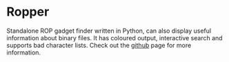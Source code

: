 # Ropper

Standalone ROP gadget finder written in Python, can also display useful information about binary files. It has coloured output, interactive search and supports bad character lists. Check out the [github](https://github.com/sashs/Ropper) page for more information.
